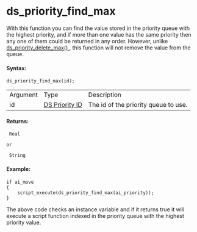 # ds_priority_find_max

With this function you can find the value stored in the priority queue
with the highest priority, and if more than one value has the same
priority then any one of them could be returned in any order. However,
unlike [ ds_priority_delete_max() ](ds_priority_delete_max) , this
function will not remove the value from the queue.

#### Syntax:

``` gml
ds_priority_find_max(id);
```

|          |                                                                                                                               |                                      |
|----------|-------------------------------------------------------------------------------------------------------------------------------|--------------------------------------|
| Argument | Type                                                                                                                          | Description                          |
| id       |  [DS Priority ID](../../../../../GameMaker_Language/GML_Reference/Data_Structures/DS_Priority_Queues/ds_priority_create)  | The id of the priority queue to use. |

#### Returns:

``` gml
 Real

or

 String
```

#### Example:

``` gml
if ai_move
{
    script_execute(ds_priority_find_max(ai_priority));
}
```

The above code checks an instance variable and if it returns true it
will execute a script function indexed in the priority queue with the
highest priority value.
